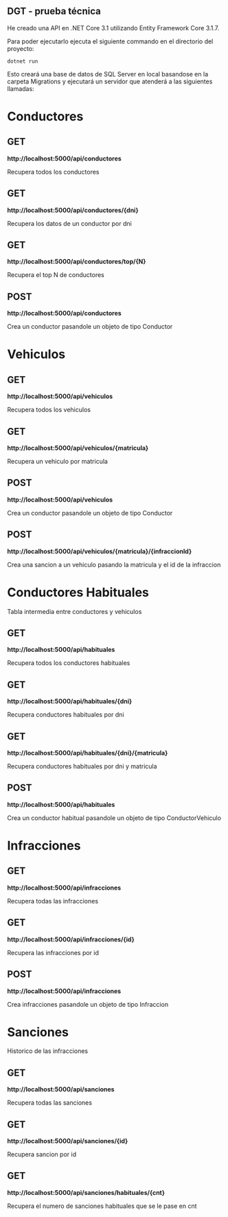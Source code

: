 ## DGT - prueba técnica

He creado una API en .NET Core 3.1 utilizando Entity Framework Core 3.1.7.

Para poder ejecutarlo ejecuta el siguiente commando en el directorio del proyecto:

`dotnet run`

Esto creará una base de datos de SQL Server en local basandose en la carpeta Migrations y ejecutará un servidor que atenderá a las siguientes llamadas:

# Conductores
## GET 
**http://localhost:5000/api/conductores** 

Recupera todos los conductores

## GET
**http://localhost:5000/api/conductores/{dni}**

Recupera los datos de un conductor por dni

## GET
**http://localhost:5000/api/conductores/top/{N}**

Recupera el top N de conductores

## POST
**http://localhost:5000/api/conductores** 

Crea un conductor pasandole un objeto de tipo Conductor

# Vehiculos

## GET 
**http://localhost:5000/api/vehiculos** 

Recupera todos los vehiculos

## GET
**http://localhost:5000/api/vehiculos/{matricula}**

Recupera un vehiculo por matricula

## POST
**http://localhost:5000/api/vehiculos** 

Crea un conductor pasandole un objeto de tipo Conductor

## POST
**http://localhost:5000/api/vehiculos/{matricula}/{infraccionId}**

Crea una sancion a un vehiculo pasando la matricula y el id de la infraccion

# Conductores Habituales

Tabla intermedia entre conductores y vehiculos

## GET 
**http://localhost:5000/api/habituales** 

Recupera todos los conductores habituales

## GET
**http://localhost:5000/api/habituales/{dni}**

Recupera conductores habituales por dni

## GET
**http://localhost:5000/api/habituales/{dni}/{matricula}**

Recupera conductores habituales por dni y matricula

## POST
**http://localhost:5000/api/habituales** 

Crea un conductor habitual pasandole un objeto de tipo ConductorVehiculo

# Infracciones

## GET
**http://localhost:5000/api/infracciones** 

Recupera todas las infracciones

## GET
**http://localhost:5000/api/infracciones/{id}**

Recupera las infracciones por id

## POST
**http://localhost:5000/api/infracciones** 

Crea infracciones pasandole un objeto de tipo Infraccion

# Sanciones
Historico de las infracciones

## GET
**http://localhost:5000/api/sanciones** 

Recupera todas las sanciones

## GET
**http://localhost:5000/api/sanciones/{id}**

Recupera sancion por id

## GET
**http://localhost:5000/api/sanciones/habituales/{cnt}**

Recupera el numero de sanciones habituales que se le pase en cnt


